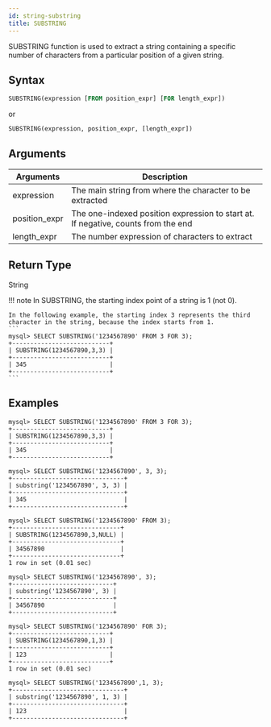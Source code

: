 ```yaml
---
id: string-substring
title: SUBSTRING
---
```


SUBSTRING function is used to extract a string containing a specific number of characters from a particular position of a given string.

## Syntax

```sql
SUBSTRING(expression [FROM position_expr] [FOR length_expr])
```
or 
```sql
SUBSTRING(expression, position_expr, [length_expr])
```

## Arguments

| Arguments   | Description |
| ----------- | ----------- |
| expression | The main string from where the character to be extracted |
| position_expr | The one-indexed position expression to start at. If negative, counts from the end |
| length_expr | The number expression of characters to extract |

## Return Type

String

!!! note
    In SUBSTRING, the starting index point of a string is 1 (not 0).

    In the following example, the starting index 3 represents the third character in the string, because the index starts from 1.
    ```
    mysql> SELECT SUBSTRING('1234567890' FROM 3 FOR 3);
    +---------------------------+
    | SUBSTRING(1234567890,3,3) |
    +---------------------------+
    | 345                       |
    +---------------------------+
    ```


## Examples

```
mysql> SELECT SUBSTRING('1234567890' FROM 3 FOR 3);
+---------------------------+
| SUBSTRING(1234567890,3,3) |
+---------------------------+
| 345                       |
+---------------------------+

mysql> SELECT SUBSTRING('1234567890', 3, 3);
+-------------------------------+
| substring('1234567890', 3, 3) |
+-------------------------------+
| 345                           |
+-------------------------------+

mysql> SELECT SUBSTRING('1234567890' FROM 3);
+------------------------------+
| SUBSTRING(1234567890,3,NULL) |
+------------------------------+
| 34567890                     |
+------------------------------+
1 row in set (0.01 sec)

mysql> SELECT SUBSTRING('1234567890', 3);
+----------------------------+
| substring('1234567890', 3) |
+----------------------------+
| 34567890                   |
+----------------------------+

mysql> SELECT SUBSTRING('1234567890' FOR 3);
+---------------------------+
| SUBSTRING(1234567890,1,3) |
+---------------------------+
| 123                       |
+---------------------------+
1 row in set (0.01 sec)

mysql> SELECT SUBSTRING('1234567890',1, 3);
+-------------------------------+
| substring('1234567890', 1, 3) |
+-------------------------------+
| 123                           |
+-------------------------------+

```

